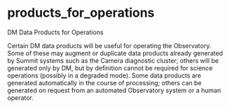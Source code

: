 # products_for_operations
DM Data Products for Operations

Certain DM data products will be useful for operating the Observatory.  Some 
of these may augment or duplicate data products already generated by Summit 
systems such as the Camera diagnostic cluster; others will be generated only 
by DM, but by definition cannot be required for science operations 
(possibly in a degraded mode).  Some data products are generated automatically
in the course of processing; others can be generated on request from an 
automated Observatory system or a human operator.
